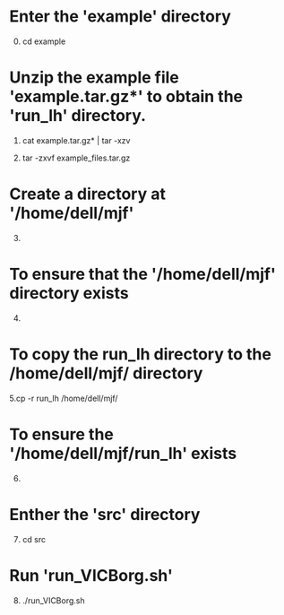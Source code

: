 # Enter the 'example' directory
0. cd example

# Unzip the example file 'example.tar.gz*' to obtain the 'run_lh' directory.
1. cat example.tar.gz* | tar -xzv

2. tar -zxvf example_files.tar.gz

# Create a directory at '/home/dell/mjf'
3.

# To ensure that the '/home/dell/mjf' directory exists
4.

# To copy the run_lh directory to the /home/dell/mjf/ directory
5.cp -r run_lh /home/dell/mjf/

# To ensure the '/home/dell/mjf/run_lh' exists
6. 

# Enther the 'src' directory
7. cd src

# Run 'run_VICBorg.sh'
8. ./run_VICBorg.sh
